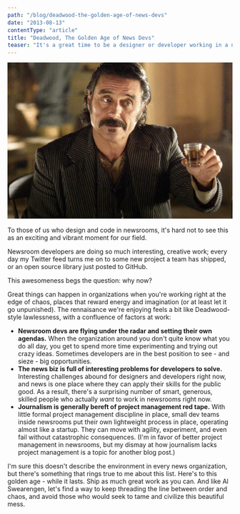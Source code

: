 ```yaml
---
path: "/blog/deadwood-the-golden-age-of-news-devs"
date: "2013-08-13"
contentType: "article"
title: "Deadwood, The Golden Age of News Devs"
teaser: "It's a great time to be a designer or developer working in a newsroom"
---
```


![I wouldn’t trust a man who wouldn’t try to steal a little..](./deadwood.jpg)

To those of us who design and code in newsrooms, it's hard not to see this as an exciting and vibrant moment for our field.

Newsroom developers are doing so much interesting, creative work; every day my Twitter feed turns me on to some new project a team has shipped, or an open source library just posted to GitHub.

This awesomeness begs the question: why now?

Great things can happen in organizations when you're working right at the edge of chaos, places that reward energy and imagination (or at least let it go unpunished). The rennaisance we're enjoying feels a bit like Deadwood-style lawlessness, with a confluence of factors at work:

- **Newsroom devs are flying under the radar and setting their own agendas.** When the organization around you don't quite know what you do all day, you get to spend more time experimenting and trying out crazy ideas. Sometimes developers are in the best position to see - and sieze - big opportunities.
- **The news biz is full of interesting problems for developers to solve.** Interesting challenges abound for designers and developers right now, and news is one place where they can apply their skills for the public good. As a result, there's a surprising number of smart, generous, skilled people who actually _want_ to work in newsrooms right now.
- **Journalism is generally bereft of project management red tape.** With little formal project management discipline in place, small dev teams inside newsrooms put their own lightweight process in place, operating almost like a startup. They can move with agility, experiment, and even fail without catastrophic consequences. (I'm in favor of better project management in newsrooms, but my dismay at how journalism lacks project management is a topic for another blog post.)

I'm sure this doesn't describe the environment in every news organization, but there's something that rings true to me about this list. Here's to this golden age - while it lasts. Ship as much great work as you can. And like Al Swearengen, let's find a way to keep threading the line between order and chaos, and avoid those who would seek to tame and civilize this beautiful mess.
